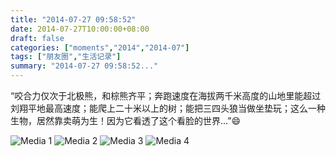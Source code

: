 ```yaml
---
title: "2014-07-27 09:58:52"
date: 2014-07-27T10:00:00+08:00
draft: false
categories: ["moments","2014","2014-07"]
tags: ["朋友圈","生活记录"]
summary: "2014-07-27 09:58:52..."
---
```


“咬合力仅次于北极熊，和棕熊齐平；奔跑速度在海拔两千米高度的山地里能超过刘翔平地最高速度；能爬上二十米以上的树；能把三四头狼当做坐垫玩；这么一种生物，居然靠卖萌为生！因为它看透了这个看脸的世界...”😄

![Media 1](/Moments/photos/2014-07-27/201407270958520.jpg)
![Media 2](/Moments/photos/2014-07-27/201407270958521.jpg)
![Media 3](/Moments/photos/2014-07-27/201407270958522.jpg)
![Media 4](/Moments/photos/2014-07-27/201407270958523.jpg)


